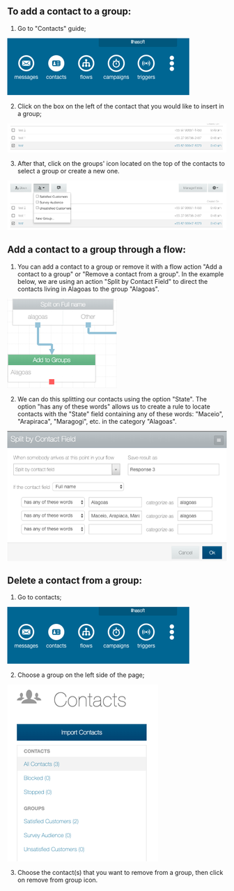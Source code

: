 ## To add a contact to a group:

1. Go to "Contacts" guide;

![](/img/groups/contact.png)

2. Click on the box on the left of the contact that you would like to insert in a group;

![](/img/groups/Select_group.png)

3. After that, click on the groups' icon located on the top of the contacts to select a group or create a new one.

![](/img/groups/Add_to_a_group.png)

## Add a contact to a group through a flow:
1. You can add a contact to a group or remove it with a flow action "Add a contact to a group" or "Remove a contact from a group". In the example below, we are using an action "Split by Contact Field" to direct the contacts living in Alagoas to the group "Alagoas".

![](/img/groups/flow1.png)

2. We can do this splitting our contacts using the option "State". The option "has any of these words" allows us to create a rule to locate contacts with the "State" field containing any of these words: "Maceio", "Arapiraca", "Maragogi", etc. in the category "Alagoas".

![](/img/groups/flow2.png)

## Delete a contact from a group:

1. Go to contacts;

![](/img/groups/contact.png)

2. Choose a group on the left side of the page;

![](/img/groups/contacts2.png)

3. Choose the contact(s) that you want to remove from a group, then click on remove from group icon.